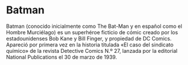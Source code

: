 # Batman

Batman (conocido inicialmente como The Bat-Man y en español como el Hombre Murciélago) es un 
superhéroe ficticio de cómic creado por los estadounidenses Bob Kane y Bill Finger,​ y propiedad 
de DC Comics. Apareció por primera vez en la historia titulada «El caso del sindicato químico» 
de la revista Detective Comics N.º 27, lanzada por la editorial National Publications el 30 de marzo de 1939.
